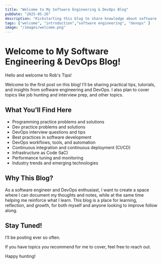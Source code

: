 ```yaml
---
title: "Welcome to My Software Engineering & DevOps Blog"
pubDate: "2025-05-26"
description: "Kickstarting this blog to share knowledge about software engineering, DevOps, and failing my way through it!"
tags: ["welcome", "introduction","software engineering", "devops" ]
image: "/images/welcome.png" 
---
```


# Welcome to My Software Engineering & DevOps Blog!

Hello and welcome to Rob's Tips! 

Welcome to the first post on this blog! I’ll be sharing practical tips, tutorials, and insights from software engineering and DevOps. I also plan to cover topics like job hunting and interview prep, and other topics.

## What You’ll Find Here

- Programming practice problems and solutions
- Dev practice problems and solutions
- DevOps interview questions and tips
- Best practices in software development  
- DevOps workflows, tools, and automation  
- Continuous integration and continuous deployment (CI/CD)  
- Infrastructure as Code (IaC)  
- Performance tuning and monitoring  
- Industry trends and emerging technologies

## Why This Blog?

As a software engineer and DevOps enthusiast, I want to create a space where I can document my thoughts and notes, while at the same time helping me reinforce what I learn. This blog is a place for learning, reflection, and growth, for both myself and anyone looking to improve follow along.

## Stay Tuned!

I’ll be posting ever so often.

If you have topics you recommend for me to cover, feel free to reach out.

Happy hunting!